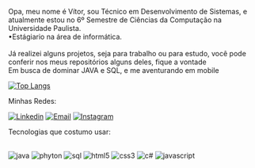 

Opa, meu nome é Vítor, sou Técnico em Desenvolvimento de Sistemas, e atualmente estou no 6º Semestre de Ciências da Computação na Universidade Paulista. </br>
 •Estágiario na área de informática. </br></br>
Já realizei alguns projetos, seja para trabalho ou para estudo, você pode conferir nos meus repositórios alguns deles, fique a vontade</br>
Em busca de dominar JAVA e SQL, e me aventurando em mobile</br>  

[![Top Langs](https://github-readme-stats.vercel.app/api/top-langs/?username=vitorss65&layout=compact&theme=radical)](https://github.com/anuraghazra/github-readme-stats)

Minhas Redes:

[![Linkedin](https://img.shields.io/badge/LinkedIn-0077B5?style=for-the-badge&logo=linkedin&logoColor=white)](https://www.linkedin.com/in/vitor-souza-18525324b/)
[![Email](https://img.shields.io/badge/Gmail-D14836?style=for-the-badge&logo=gmail&logoColor=white)](vitorszsilva64@gmail.com)
[![Instagram](https://img.shields.io/badge/Instagram-E4405F?style=for-the-badge&logo=instagram&logoColor=white)](https://www.instagram.com/_vittinnn/)



Tecnologias que costumo usar:

<div style="display: inline_block"><br/> 
    <img alt="java" src="https://img.shields.io/badge/Java-ED8B00?style=for-the-badge&logo=openjdk&logoColor=white" />
    <img alt="phyton" src="https://img.shields.io/badge/Python-14354C?style=for-the-badge&logo=python&logoColor=white" />
    <img alt="sql" src="https://img.shields.io/badge/Microsoft_SQL_Server-CC2927?style=for-the-badge&logo=microsoft-sql-server&logoColor=white" />
    <img alt="html5" src="https://img.shields.io/badge/HTML5-E34F26?style=for-the-badge&logo=html5&logoColor=white" />
    <img alt="css3" src="https://img.shields.io/badge/CSS3-1572B6?style=for-the-badge&logo=css3&logoColor=white" /> 
    <img alt="c#" src="https://img.shields.io/badge/C%23-239120?style=for-the-badge&logo=c-sharp&logoColor=white" />
    <img alt="javascript" src="https://img.shields.io/badge/JavaScript-F7DF1E?style=for-the-badge&logo=javascript&logoColor=black" />
</div>

